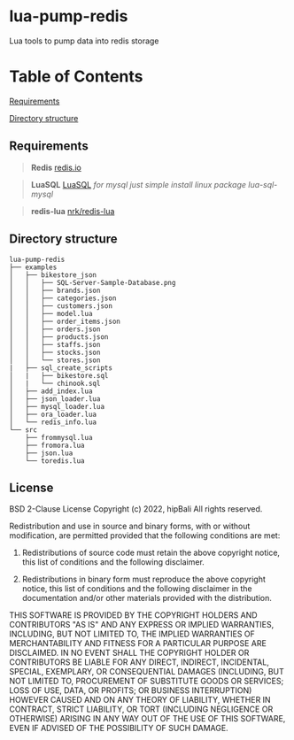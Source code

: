 


# lua-pump-redis

Lua tools to pump data into redis storage


# Table of Contents
[Requirements](#req)

[Directory structure](#dir_struct)


## Requirements  <a name="req"></a>

>**Redis**
>[redis.io](https://redis.io)

>**LuaSQL**
>[LuaSQL](https://keplerproject.github.io/luasql/)
*for mysql just simple install linux package lua-sql-mysql*

>**redis-lua**
>[nrk/redis-lua](https://github.com/nrk/redis-lua)
 
## Directory structure <a name="dir_struct"></a>
~~~
lua-pump-redis
├── examples
│   ├── bikestore_json
│   │   ├── SQL-Server-Sample-Database.png
│   │   ├── brands.json
│   │   ├── categories.json
│   │   ├── customers.json
│   │   ├── model.lua
│   │   ├── order_items.json
│   │   ├── orders.json
│   │   ├── products.json
│   │   ├── staffs.json
│   │   ├── stocks.json
│   │   └── stores.json
|   ├── sql_create_scripts
│   |   ├── bikestore.sql
│   |   └── chinook.sql
│   ├── add_index.lua
│   ├── json_loader.lua
│   ├── mysql_loader.lua
│   ├── ora_loader.lua
│   └── redis_info.lua
└── src
    ├── frommysql.lua
    ├── fromora.lua
    ├── json.lua
    └── toredis.lua
~~~

## License


BSD 2-Clause License
Copyright (c) 2022, hipBali
All rights reserved.

Redistribution and use in source and binary forms, with or without modification, are permitted provided that the following conditions are met:

1. Redistributions of source code must retain the above copyright notice, this list of conditions and the following disclaimer.

2. Redistributions in binary form must reproduce the above copyright notice, this list of conditions and the following disclaimer in the documentation and/or other materials provided with the distribution.

THIS SOFTWARE IS PROVIDED BY THE COPYRIGHT HOLDERS AND CONTRIBUTORS "AS IS" AND ANY EXPRESS OR IMPLIED WARRANTIES, INCLUDING, BUT NOT LIMITED TO, THE IMPLIED WARRANTIES OF MERCHANTABILITY AND FITNESS FOR A PARTICULAR PURPOSE ARE DISCLAIMED. IN NO EVENT SHALL THE COPYRIGHT HOLDER OR CONTRIBUTORS BE LIABLE FOR ANY DIRECT, INDIRECT, INCIDENTAL, SPECIAL, EXEMPLARY, OR CONSEQUENTIAL DAMAGES (INCLUDING, BUT NOT LIMITED TO, PROCUREMENT OF SUBSTITUTE GOODS OR SERVICES; LOSS OF USE, DATA, OR PROFITS; OR BUSINESS INTERRUPTION) HOWEVER CAUSED AND ON ANY THEORY OF LIABILITY, WHETHER IN CONTRACT, STRICT LIABILITY, OR TORT (INCLUDING NEGLIGENCE OR OTHERWISE) ARISING IN ANY WAY OUT OF THE USE OF THIS SOFTWARE, EVEN IF ADVISED OF THE POSSIBILITY OF SUCH DAMAGE.
